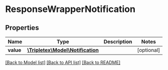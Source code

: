 # ResponseWrapperNotification

## Properties
Name | Type | Description | Notes
------------ | ------------- | ------------- | -------------
**value** | [**\Tripletex\Model\Notification**](Notification.md) |  | [optional] 

[[Back to Model list]](../../README.md#documentation-for-models) [[Back to API list]](../../README.md#documentation-for-api-endpoints) [[Back to README]](../../README.md)

